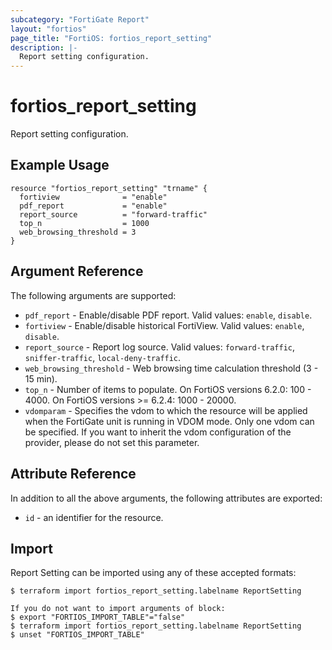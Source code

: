 ```yaml
---
subcategory: "FortiGate Report"
layout: "fortios"
page_title: "FortiOS: fortios_report_setting"
description: |-
  Report setting configuration.
---
```


# fortios_report_setting
Report setting configuration.

## Example Usage

```hcl
resource "fortios_report_setting" "trname" {
  fortiview              = "enable"
  pdf_report             = "enable"
  report_source          = "forward-traffic"
  top_n                  = 1000
  web_browsing_threshold = 3
}
```

## Argument Reference

The following arguments are supported:

* `pdf_report` - Enable/disable PDF report. Valid values: `enable`, `disable`.
* `fortiview` - Enable/disable historical FortiView. Valid values: `enable`, `disable`.
* `report_source` - Report log source. Valid values: `forward-traffic`, `sniffer-traffic`, `local-deny-traffic`.
* `web_browsing_threshold` - Web browsing time calculation threshold (3 - 15 min).
* `top_n` - Number of items to populate. On FortiOS versions 6.2.0: 100 - 4000. On FortiOS versions >= 6.2.4: 1000 - 20000.
* `vdomparam` - Specifies the vdom to which the resource will be applied when the FortiGate unit is running in VDOM mode. Only one vdom can be specified. If you want to inherit the vdom configuration of the provider, please do not set this parameter.


## Attribute Reference

In addition to all the above arguments, the following attributes are exported:
* `id` - an identifier for the resource.

## Import

Report Setting can be imported using any of these accepted formats:
```
$ terraform import fortios_report_setting.labelname ReportSetting

If you do not want to import arguments of block:
$ export "FORTIOS_IMPORT_TABLE"="false"
$ terraform import fortios_report_setting.labelname ReportSetting
$ unset "FORTIOS_IMPORT_TABLE"
```
